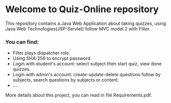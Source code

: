 # Welcome to Quiz-Online repository
This repository contains a Java Web Application about taking quizzes, using Java Web Technologies(JSP-Servlet) follow MVC model 2 with Filter.

### You can find:
* Filter plays dispatcher role.
* Using SHA-256 to encrypt password.
* Login with student's account: select subject then start quiz, view done quizzes.
* Login with admin's account: create-update-delete questions follow by subjects, search questions by subjects or content.
* ...

More details about this project, you can read in file Requirements.pdf.
